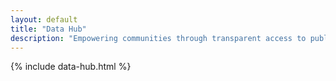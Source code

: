 ```yaml
---
layout: default
title: "Data Hub"
description: "Empowering communities through transparent access to public information"
---
```


{% include data-hub.html %}